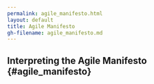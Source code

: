 ```yaml
---
permalink: agile_manifesto.html
layout: default
title: Agile Manifesto
gh-filename: agile_manifesto.md
---
```


## Interpreting the Agile Manifesto {#agile_manifesto}
